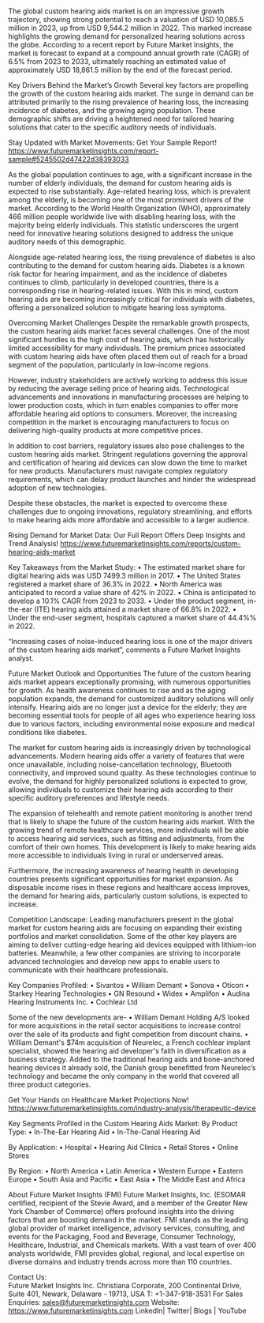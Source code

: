#
The global custom hearing aids market is on an impressive growth trajectory, showing strong potential to reach a valuation of USD 10,085.5 million in 2023, up from USD 9,544.2 million in 2022. This marked increase highlights the growing demand for personalized hearing solutions across the globe. According to a recent report by Future Market Insights, the market is forecast to expand at a compound annual growth rate (CAGR) of 6.5% from 2023 to 2033, ultimately reaching an estimated value of approximately USD 18,861.5 million by the end of the forecast period.

Key Drivers Behind the Market’s Growth
Several key factors are propelling the growth of the custom hearing aids market. The surge in demand can be attributed primarily to the rising prevalence of hearing loss, the increasing incidence of diabetes, and the growing aging population. These demographic shifts are driving a heightened need for tailored hearing solutions that cater to the specific auditory needs of individuals.

Stay Updated with Market Movements: Get Your Sample Report! https://www.futuremarketinsights.com/report-sample#5245502d47422d38393033

As the global population continues to age, with a significant increase in the number of elderly individuals, the demand for custom hearing aids is expected to rise substantially. Age-related hearing loss, which is prevalent among the elderly, is becoming one of the most prominent drivers of the market. According to the World Health Organization (WHO), approximately 466 million people worldwide live with disabling hearing loss, with the majority being elderly individuals. This statistic underscores the urgent need for innovative hearing solutions designed to address the unique auditory needs of this demographic.

Alongside age-related hearing loss, the rising prevalence of diabetes is also contributing to the demand for custom hearing aids. Diabetes is a known risk factor for hearing impairment, and as the incidence of diabetes continues to climb, particularly in developed countries, there is a corresponding rise in hearing-related issues. With this in mind, custom hearing aids are becoming increasingly critical for individuals with diabetes, offering a personalized solution to mitigate hearing loss symptoms.

Overcoming Market Challenges
Despite the remarkable growth prospects, the custom hearing aids market faces several challenges. One of the most significant hurdles is the high cost of hearing aids, which has historically limited accessibility for many individuals. The premium prices associated with custom hearing aids have often placed them out of reach for a broad segment of the population, particularly in low-income regions.

However, industry stakeholders are actively working to address this issue by reducing the average selling price of hearing aids. Technological advancements and innovations in manufacturing processes are helping to lower production costs, which in turn enables companies to offer more affordable hearing aid options to consumers. Moreover, the increasing competition in the market is encouraging manufacturers to focus on delivering high-quality products at more competitive prices.

In addition to cost barriers, regulatory issues also pose challenges to the custom hearing aids market. Stringent regulations governing the approval and certification of hearing aid devices can slow down the time to market for new products. Manufacturers must navigate complex regulatory requirements, which can delay product launches and hinder the widespread adoption of new technologies.

Despite these obstacles, the market is expected to overcome these challenges due to ongoing innovations, regulatory streamlining, and efforts to make hearing aids more affordable and accessible to a larger audience.

Rising Demand for Market Data: Our Full Report Offers Deep Insights and Trend Analysis! https://www.futuremarketinsights.com/reports/custom-hearing-aids-market

Key Takeaways from the Market Study:
•	The estimated market share for digital hearing aids was USD 7499.3 million in 2017.
•	The United States registered a market share of 36.3% in 2022.
•	North America was anticipated to record a value share of 42% in 2022.
•	China is anticipated to develop a 10.1% CAGR from 2023 to 2033.
•	Under the product segment, in-the-ear (ITE) hearing aids attained a market share of 66.8% in 2022.
•	Under the end-user segment, hospitals captured a market share of 44.4%% in 2022.

“Increasing cases of noise-induced hearing loss is one of the major drivers of the custom hearing aids market”, comments a Future Market Insights analyst.

Future Market Outlook and Opportunities
The future of the custom hearing aids market appears exceptionally promising, with numerous opportunities for growth. As health awareness continues to rise and as the aging population expands, the demand for customized auditory solutions will only intensify. Hearing aids are no longer just a device for the elderly; they are becoming essential tools for people of all ages who experience hearing loss due to various factors, including environmental noise exposure and medical conditions like diabetes.

The market for custom hearing aids is increasingly driven by technological advancements. Modern hearing aids offer a variety of features that were once unavailable, including noise-cancellation technology, Bluetooth connectivity, and improved sound quality. As these technologies continue to evolve, the demand for highly personalized solutions is expected to grow, allowing individuals to customize their hearing aids according to their specific auditory preferences and lifestyle needs.

The expansion of telehealth and remote patient monitoring is another trend that is likely to shape the future of the custom hearing aids market. With the growing trend of remote healthcare services, more individuals will be able to access hearing aid services, such as fitting and adjustments, from the comfort of their own homes. This development is likely to make hearing aids more accessible to individuals living in rural or underserved areas.

Furthermore, the increasing awareness of hearing health in developing countries presents significant opportunities for market expansion. As disposable income rises in these regions and healthcare access improves, the demand for hearing aids, particularly custom solutions, is expected to increase.

Competition Landscape:
Leading manufacturers present in the global market for custom hearing aids are focusing on expanding their existing portfolios and market consolidation. Some of the other key players are aiming to deliver cutting-edge hearing aid devices equipped with lithium-ion batteries. Meanwhile, a few other companies are striving to incorporate advanced technologies and develop new apps to enable users to communicate with their healthcare professionals.

Key Companies Profiled:
•	Sivantos
•	William Demant
•	Sonova
•	Oticon
•	Starkey Hearing Technologies
•	GN Resound
•	Widex
•	Amplifon
•	Audina Hearing Instruments Inc.
•	Cochlear Ltd

Some of the new developments are-
•	William Demant Holding A/S looked for more acquisitions in the retail sector acquisitions to increase control over the sale of its products and fight competition from discount chains.
•	William Demant's $74m acquisition of Neurelec, a French cochlear implant specialist, showed the hearing aid developer's faith in diversification as a business strategy.  Added to the traditional hearing aids and bone-anchored hearing devices it already sold, the Danish group benefitted from Neurelec’s technology and became the only company in the world that covered all three product categories.

Get Your Hands on Healthcare Market Projections Now! https://www.futuremarketinsights.com/industry-analysis/therapeutic-device

Key Segments Profiled in the Custom Hearing Aids Market:
By Product Type:
•	In-The-Ear Hearing Aid
•	In-The-Canal Hearing Aid

By Application:
•	Hospital
•	Hearing Aid Clinics
•	Retail Stores
•	Online Stores

By Region:
•	North America
•	Latin America
•	Western Europe
•	Eastern Europe
•	South Asia and Pacific
•	East Asia
•	The Middle East and Africa

About Future Market Insights (FMI) 
Future Market Insights, Inc. (ESOMAR certified, recipient of the Stevie Award, and a member of the Greater New York Chamber of Commerce) offers profound insights into the driving factors that are boosting demand in the market. FMI stands as the leading global provider of market intelligence, advisory services, consulting, and events for the Packaging, Food and Beverage, Consumer Technology, Healthcare, Industrial, and Chemicals markets. With a vast team of over 400 analysts worldwide, FMI provides global, regional, and local expertise on diverse domains and industry trends across more than 110 countries.

Contact Us:        
Future Market Insights Inc.
Christiana Corporate, 200 Continental Drive,
Suite 401, Newark, Delaware - 19713, USA
T: +1-347-918-3531
For Sales Enquiries: sales@futuremarketinsights.com
Website: https://www.futuremarketinsights.com
LinkedIn| Twitter| Blogs | YouTube
